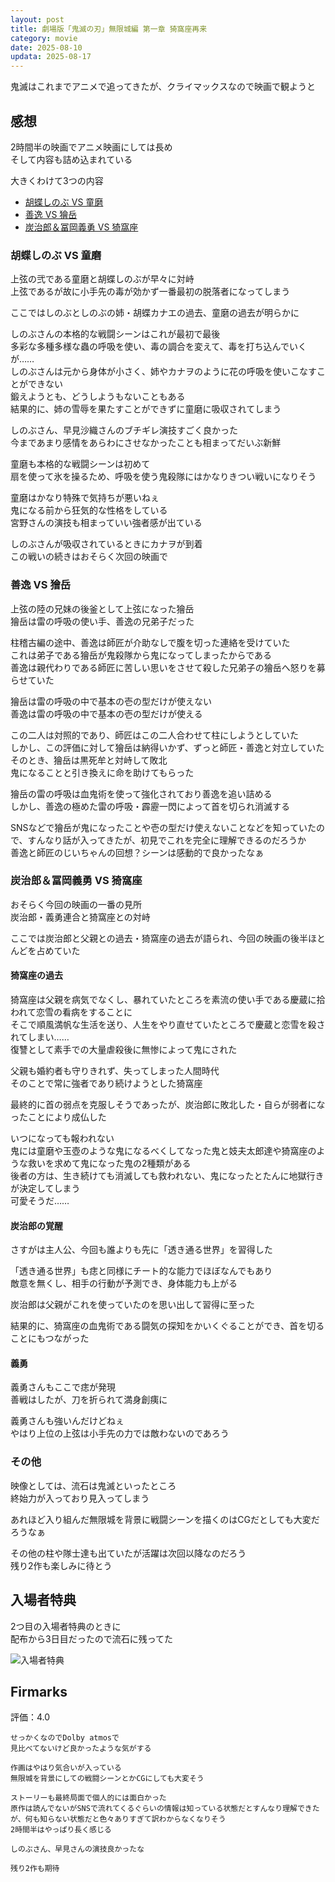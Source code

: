 ```yaml
---
layout: post
title: 劇場版「鬼滅の刃」無限城編 第一章 猗窩座再来
category: movie
date: 2025-08-10
updata: 2025-08-17
---
```


鬼滅はこれまでアニメで追ってきたが、クライマックスなので映画で観ようと

## 感想

2時間半の映画でアニメ映画にしては長め  
そして内容も詰め込まれている  

大きくわけて3つの内容

- [胡蝶しのぶ VS 童磨](#胡蝶しのぶ-vs-童磨)
- [善逸 VS 獪岳](#善逸-vs-獪岳)
- [炭治郎＆冨岡義勇 VS 猗窩座](#炭治郎冨岡義勇-vs-猗窩座)

### 胡蝶しのぶ VS 童磨

上弦の弐である童磨と胡蝶しのぶが早々に対峙  
上弦であるが故に小手先の毒が効かず一番最初の脱落者になってしまう  

ここではしのぶとしのぶの姉・胡蝶カナエの過去、童磨の過去が明らかに

しのぶさんの本格的な戦闘シーンはこれが最初で最後  
多彩な多種多様な蟲の呼吸を使い、毒の調合を変えて、毒を打ち込んでいくが……  
しのぶさんは元から身体が小さく、姉やカナヲのように花の呼吸を使いこなすことができない  
鍛えようとも、どうしようもないこともある  
結果的に、姉の雪辱を果たすことができずに童磨に吸収されてしまう

しのぶさん、早見沙織さんのブチギレ演技すごく良かった  
今まであまり感情をあらわにさせなかったことも相まってだいぶ新鮮  

童磨も本格的な戦闘シーンは初めて  
扇を使って氷を操るため、呼吸を使う鬼殺隊にはかなりきつい戦いになりそう

童磨はかなり特殊で気持ちが悪いねぇ  
鬼になる前から狂気的な性格をしている  
宮野さんの演技も相まっていい強者感が出ている  

しのぶさんが吸収されているときにカナヲが到着  
この戦いの続きはおそらく次回の映画で

### 善逸 VS 獪岳

上弦の陸の兄妹の後釜として上弦になった獪岳  
獪岳は雷の呼吸の使い手、善逸の兄弟子だった  

柱稽古編の途中、善逸は師匠が介助なしで腹を切った連絡を受けていた  
これは弟子である獪岳が鬼殺隊から鬼になってしまったからである  
善逸は親代わりである師匠に苦しい思いをさせて殺した兄弟子の獪岳へ怒りを募らせていた

獪岳は雷の呼吸の中で基本の壱の型だけが使えない  
善逸は雷の呼吸の中で基本の壱の型だけが使える  

この二人は対照的であり、師匠はこの二人合わせて柱にしようとしていた  
しかし、この評価に対して獪岳は納得いかず、ずっと師匠・善逸と対立していた  
そのとき、獪岳は黒死牟と対峙して敗北  
鬼になることと引き換えに命を助けてもらった  

獪岳の雷の呼吸は血鬼術を使って強化されており善逸を追い詰める  
しかし、善逸の極めた雷の呼吸・霹靂一閃によって首を切られ消滅する

SNSなどで獪岳が鬼になったことや壱の型だけ使えないことなどを知っていたので、すんなり話が入ってきたが、初見でこれを完全に理解できるのだろうか  
善逸と師匠のじいちゃんの回想？シーンは感動的で良かったなぁ

### 炭治郎＆冨岡義勇 VS 猗窩座

おそらく今回の映画の一番の見所  
炭治郎・義勇連合と猗窩座との対峙

ここでは炭治郎と父親との過去・猗窩座の過去が語られ、今回の映画の後半ほとんどを占めていた

#### 猗窩座の過去

猗窩座は父親を病気でなくし、暴れていたところを素流の使い手である慶蔵に拾われて恋雪の看病をすることに  
そこで順風満帆な生活を送り、人生をやり直せていたところで慶蔵と恋雪を殺されてしまい……  
復讐として素手での大量虐殺後に無惨によって鬼にされた

父親も婚約者も守りきれず、失ってしまった人間時代  
そのことで常に強者であり続けようとした猗窩座

最終的に首の弱点を克服しそうであったが、炭治郎に敗北した・自らが弱者になったことにより成仏した

いつになっても報われない  
鬼には童磨や玉壺のような鬼になるべくしてなった鬼と妓夫太郎達や猗窩座のような救いを求めて鬼になった鬼の2種類がある  
後者の方は、生き続けても消滅しても救われない、鬼になったとたんに地獄行きが決定してしまう  
可愛そうだ……

#### 炭治郎の覚醒

さすがは主人公、今回も誰よりも先に「透き通る世界」を習得した

「透き通る世界」も痣と同様にチート的な能力でほぼなんでもあり  
敵意を無くし、相手の行動が予測でき、身体能力も上がる  

炭治郎は父親がこれを使っていたのを思い出して習得に至った

結果的に、猗窩座の血鬼術である闘気の探知をかいくぐることができ、首を切ることにもつながった

#### 義勇

義勇さんもここで痣が発現  
善戦はしたが、刀を折られて満身創痍に

義勇さんも強いんだけどねぇ  
やはり上位の上弦は小手先の力では敵わないのであろう

### その他

映像としては、流石は鬼滅といったところ  
終始力が入っており見入ってしまう

あれほど入り組んだ無限城を背景に戦闘シーンを描くのはCGだとしても大変だろうなぁ  

その他の柱や隊士達も出ていたが活躍は次回以降なのだろう  
残り2作も楽しみに待とう

## 入場者特典

2つ目の入場者特典のときに  
配布から3日目だったので流石に残ってた

![入場者特典]({{site.baseurl}}/pic/posts/other/2025-08-10-kimetsu_goods.jpg)

## Firmarks

評価：4.0

```text
せっかくなのでDolby atmosで  
見比べてないけど良かったような気がする

作画はやはり気合いが入っている  
無限城を背景にしての戦闘シーンとかCGにしても大変そう

ストーリーも最終局面で個人的には面白かった  
原作は読んでないがSNSで流れてくるぐらいの情報は知っている状態だとすんなり理解できたが、何も知らない状態だと色々ありすぎて訳わからなくなりそう  
2時間半はやっぱり長く感じる

しのぶさん、早見さんの演技良かったな

残り2作も期待
```
